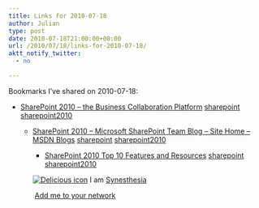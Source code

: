 ```yaml
---
title: Links for 2010-07-18
author: Julian
type: post
date: 2010-07-18T21:00:00+00:00
url: /2010/07/18/links-for-2010-07-18/
aktt_notify_twitter:
  - no

---
```

Bookmarks I&#8217;ve shared on 2010-07-18:

  * [SharePoint 2010 &#8211; the Business Collaboration Platform][1] 
    [sharepoint][2] [sharepoint2010][3] </li> 
    
      * [SharePoint 2010 &#8211; Microsoft SharePoint Team Blog &#8211; Site Home &#8211; MSDN Blogs][4] 
        [sharepoint][2] [sharepoint2010][3] </li> 
        
          * [SharePoint 2010 Top 10 Features and Resources][5] 
            [sharepoint][2] [sharepoint2010][3] </li> </ul> 
            
            <p class="deliciouslink">
              <a href="http://del.icio.us/synesthesia" title="See all my bookmarks on del.icio.us"><img src="https://www.synesthesia.co.uk/images/deliciousicon.jpg" alt="Delicious icon" /></a>&nbsp;I am <a href="http://del.icio.us/synesthesia" title="See all my bookmarks on del.icio.us">Synesthesia</a>
            </p>
            
            <p class="deliciouslink">
              <a href="http://del.icio.us/network?add=synesthesia" title="Add me to your del.icio.us network"><img src="https://www.synesthesia.co.uk/images/add.gif" alt="" /></a>&nbsp;<a href="http://del.icio.us/network?add=synesthesia" title="Add me to your del.icio.us network">Add me to your network</a>
            </p>

 [1]: http://sharepoint.microsoft.com/en-us/pages/default.aspx
 [2]: http://delicious.com/synesthesia/sharepoint
 [3]: http://delicious.com/synesthesia/sharepoint2010
 [4]: http://blogs.msdn.com/b/sharepoint/archive/2009/10/19/sharepoint-2010.aspx
 [5]: http://www.sharepointjoel.com/Lists/Posts/Post.aspx?ID=267